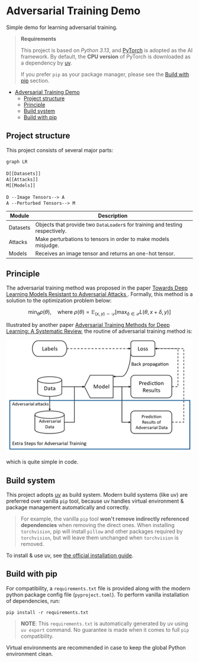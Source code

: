 # Adversarial Training Demo
Simple demo for learning adversarial training.

> **Requirements**
>
> This project is based on *Python 3.13*, and [PyTorch](https://pytorch.org) is adopted as the AI framework. By default,
> the **CPU version** of PyTorch is downloaded as a dependency by [uv](https://uv-project.org).
>
> If you prefer `pip` as your package manager, please see the [Build with pip](#build-with-pip) section.

- [Adversarial Training Demo](#adversarial-training-demo)
  - [Project structure](#project-structure)
  - [Principle](#principle)
  - [Build system](#build-system)
  - [Build with pip](#build-with-pip)

## Project structure
This project consists of several major parts:

```mermaid
graph LR

D[[Datasets]]
A[[Attacks]]
M[[Models]]

D --Image Tensors--> A
A --Perturbed Tensors--> M
```

| Module   | Description                                                                   |
| -------- | ----------------------------------------------------------------------------- |
| Datasets | Objects that provide two `DataLoader`s for training and testing respectively. |
| Attacks  | Make perturbations to tensors in order to make models misjudge.               |
| Models   | Receives an image tensor and returns an one-hot tensor.                       |

## Principle

The adversarial training method was proposed in the paper [Towards Deep Learning Models Resistant to Adversarial Attacks
](https://arxiv.org/abs/1706.06083). Formally, this method is a solution to the optimization problem below:

$$
\min_{\theta} \rho(\theta), \quad \text{where}\ \rho(\theta)=\mathbb E_{(x,y)\sim\mathcal D}\left[\max_{\delta\in\mathcal S}L(\theta,x+\delta,y)\right]
$$

Illustrated by another paper [Adversarial Training Methods for Deep Learning: A Systematic
Review](https://www.mdpi.com/1999-4893/15/8/283), the routine of adversarial training method is:

![adversarial-training](readme-assets/adversarial-training.png)

which is quite simple in code.

## Build system
This project adopts [uv](https://docs.astral.sh/uv) as build system. Modern build systems (like uv) are preferred over vanilla `pip` tool, because uv handles virtual environment & package management automatically and correctly.

> For example, the vanilla `pip` tool **won't remove indirectly referenced dependencies** when removing the direct ones. When installing `torchvision`, pip will install `pillow` and other packages required by `torchvision`, but will leave them unchanged when `torchvision` is removed.

To install & use uv, see [the official installation guide](https://docs.astral.sh/uv/getting-started/installation/).

## Build with pip
For compatibility, a `requirements.txt` file is provided along with the modern python package config file (`pyproject.toml`). To perform vanilla installation of dependencies, run:

```shell
pip install -r requirements.txt
```

> **NOTE**: This `requirements.txt` is automatically generated by uv using `uv export` command. No guarantee is made when it comes to full `pip` compatibility.

Virtual environments are recommended in case to keep the global Python environment clean.
